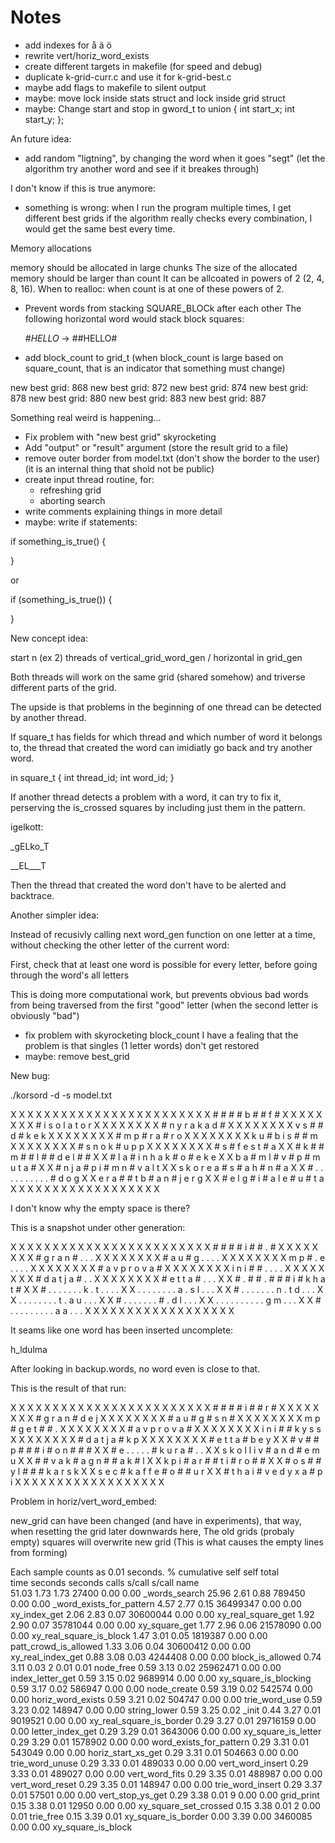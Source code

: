 # Notes
- add indexes for å ä ö
- rewrite vert/horiz_word_exists
- create different targets in makefile (for speed and debug)
- duplicate k-grid-curr.c and use it for k-grid-best.c
- maybe add flags to makefile to silent output
- maybe: move lock inside stats struct and lock inside grid struct
- maybe: Change start and stop in gword_t to
union
{
  int start_x;
  int start_y;
};


An future idea:

- add random "ligtning", by changing the word when it goes "segt"
  (let the algorithm try another word and see if it breakes through)

I don't know if this is true anymore:

- something is wrong: when I run the program multiple times, I get different best grids
  if the algorithm really checks every combination, I would get the same best every time.


Memory allocations

memory should be allocated in large chunks
The size of the allocated memory should be larger than count
It can be allcoated in powers of 2 (2, 4, 8, 16).
When to realloc: when count is at one of these powers of 2.


- Prevent words from stacking SQUARE_BLOCk after each other
  The following horizontal word would stack block squares:

  #_HELLO_ -> ##HELLO#

- add block_count to grid_t
  (when block_count is large based on square_count,
   that is an indicator that something must change)

new best grid: 868
new best grid: 872
new best grid: 874
new best grid: 878
new best grid: 880
new best grid: 883
new best grid: 887

Something real weird is happening...

- Fix problem with "new best grid" skyrocketing
- Add "output" or "result" argument
  (store the result grid to a file)
- remove outer border from model.txt
  (don't show the border to the user)
  (it is an internal thing that shold not be public)
- create input thread routine, for:
  - refreshing grid
  - aborting search
- write comments explaining things in more detail
- maybe: write if statements:

if something_is_true()
{

}

or

if (something_is_true())
{

}

New concept idea:

start n (ex 2) threads of vertical_grid_word_gen / horizontal in grid_gen

Both threads will work on the same grid (shared somehow) and triverse
different parts of the grid.

The upside is that problems in the beginning of one thread can be detected by another thread.

If square_t has fields for which thread and which number of word it belongs to,
the thread that created the word can imidiatly go back and try another word.

in square_t
{
  int thread_id;
  int word_id;
}

If another thread detects a problem with a word, it can try to fix it,
perserving the is_crossed squares by including just them in the pattern.

igelkott:

_gELko_T

__EL___T

Then the thread that created the word don't have to be alerted and backtrace.



Another simpler idea:

Instead of recusivly calling next word_gen function on one letter at a time,
without checking the other letter of the current word:

First, check that at least one word is possible for every letter, before
going through the word's all letters

This is doing more computational work, but prevents obvious bad words from 
being traversed from the first "good" letter
(when the second letter is obviously "bad")


- fix problem with skyrocketing block_count
I have a fealing that the problem is that singles (1 letter words) don't get restored
- maybe: remove best_grid

New bug:

./korsord -d -s model.txt

X X X X X X X X X X X X X X X X X 
X X X X X X X # # # # b # # f # X 
X X X X X X X # i s o l a t o r X 
X X X X X X X # n y r a k a d # X 
X X X X X X X v s # # d # k e k X 
X X X X X X X # m p # r a # r o X 
X X X X X X X k u # b i s # # m X 
X X X X X X X # s n o k # u p p X 
X X X X X X X # s # f e s t # a X 
X # k # # m # # l # # d e l # # X 
X # l a # i n h a k # o # e k e X 
X b a # m l # v # p # m u t a # X 
X # n j a # p i # m n # v a l t X 
X s k o r e a # s # a h # n # a X 
X # . . . . . . . . . . # d o g X 
X e r a # # t b # a n # j e r g X 
X # e l g # i # a l e # u # t a X 
X X X X X X X X X X X X X X X X X

I don't know why the empty space is there?

This is a snapshot under other generation:

X X X X X X X X X X X X X X X X X 
X X X X X X X # # # # i # # . # X 
X X X X X X X # g r a n # . . . X 
X X X X X X X # a u # g . . . . X 
X X X X X X X m p # . e . . . . X 
X X X X X X X # a v p r o v a # X 
X X X X X X X i n i # # . . . . X 
X X X X X X X # d a t j a # . . X 
X X X X X X X # e t t a # . . . X 
X # . # # . # # # i # k h a t # X 
X # . . . . . . . k . t . . . . X 
X . . . . . . . . a . s l . . . X 
X # . . . . . . . n . t d . . . X 
X . . . . . . . . t . a u . . . X 
X # . . . . . . . # . d l . . . X 
X . . . . . . . . . . g m . . . X 
X # . . . . . . . . . a a . . . X 
X X X X X X X X X X X X X X X X X

It seams like one word has been inserted uncomplete:

h_ldulma

After looking in backup.words, no word even is close to that.

This is the result of that run:

X X X X X X X X X X X X X X X X X 
X X X X X X X # # # # i # # r # X 
X X X X X X X # g r a n # d e j X 
X X X X X X X # a u # g # s n # X 
X X X X X X X m p # g e t # # . X 
X X X X X X X # a v p r o v a # X 
X X X X X X X i n i # # k y s s X 
X X X X X X X # d a t j a # k p X 
X X X X X X X # e t t a # b e y X 
X # v # # p # # # i # o n # # # X 
X # e . . . . . # k u r a # . . X 
X s k o l l i v # a n d # e m u X 
X # # v a k # a g n # # a k # l X 
X k p i # a r # # t i # r o # # X 
X # o s # # y l # # # k a r s k X 
X s e c # k a f f e # o # # u r X 
X # t h a i # v e d y x a # p i X 
X X X X X X X X X X X X X X X X X


Problem in horiz/vert_word_embed:

new_grid can have been changed (and have in experiments),
that way, when resetting the grid later downwards here,
The old grids (probaly empty) squares will overwrite new grid
(This is what causes the empty lines from forming)



Each sample counts as 0.01 seconds.
  %   cumulative   self              self     total           
 time   seconds   seconds    calls   s/call   s/call  name    
 51.03      1.73     1.73    27400     0.00     0.00  _words_search
 25.96      2.61     0.88   789450     0.00     0.00  _word_exists_for_pattern
  4.57      2.77     0.15 36499347     0.00     0.00  xy_index_get
  2.06      2.83     0.07 30600044     0.00     0.00  xy_real_square_get
  1.92      2.90     0.07 35781044     0.00     0.00  xy_square_get
  1.77      2.96     0.06 21578090     0.00     0.00  xy_real_square_is_block
  1.47      3.01     0.05  1819387     0.00     0.00  patt_crowd_is_allowed
  1.33      3.06     0.04 30600412     0.00     0.00  xy_real_index_get
  0.88      3.08     0.03  4244408     0.00     0.00  block_is_allowed
  0.74      3.11     0.03        2     0.01     0.01  node_free
  0.59      3.13     0.02 25962471     0.00     0.00  index_letter_get
  0.59      3.15     0.02  9689914     0.00     0.00  xy_square_is_blocking
  0.59      3.17     0.02   586947     0.00     0.00  node_create
  0.59      3.19     0.02   542574     0.00     0.00  horiz_word_exists
  0.59      3.21     0.02   504747     0.00     0.00  trie_word_use
  0.59      3.23     0.02   148947     0.00     0.00  string_lower
  0.59      3.25     0.02                             _init
  0.44      3.27     0.01  9019521     0.00     0.00  xy_real_square_is_border
  0.29      3.27     0.01 29716159     0.00     0.00  letter_index_get
  0.29      3.29     0.01  3643006     0.00     0.00  xy_square_is_letter
  0.29      3.29     0.01  1578902     0.00     0.00  word_exists_for_pattern
  0.29      3.31     0.01   543049     0.00     0.00  horiz_start_xs_get
  0.29      3.31     0.01   504663     0.00     0.00  trie_word_unuse
  0.29      3.33     0.01   489033     0.00     0.00  vert_word_insert
  0.29      3.33     0.01   489027     0.00     0.00  vert_word_fits
  0.29      3.35     0.01   488987     0.00     0.00  vert_word_reset
  0.29      3.35     0.01   148947     0.00     0.00  trie_word_insert
  0.29      3.37     0.01    57501     0.00     0.00  vert_stop_ys_get
  0.29      3.38     0.01        9     0.00     0.00  grid_print
  0.15      3.38     0.01    12950     0.00     0.00  xy_square_set_crossed
  0.15      3.38     0.01        2     0.00     0.01  trie_free
  0.15      3.39     0.01                             xy_square_is_border
  0.00      3.39     0.00  3460085     0.00     0.00  xy_square_is_block

